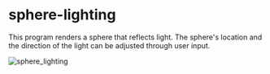 # sphere-lighting

This program renders a sphere that reflects light. The sphere's location and the direction of the light can be adjusted through user input.

![sphere_lighting](https://github.com/Varulli/sphere-lighting/assets/120419874/8f8c463c-298f-46fc-81d5-4bae6db792ec)
